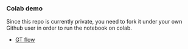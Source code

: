 

### Colab demo
Since this repo is currently private, you need to fork it under your own Github user in order to run the notebook on colab.

- [GT flow](https://colab.research.google.com/github/ernestchu/MeDM/blob/main/colab/gt_flow.ipynb)

